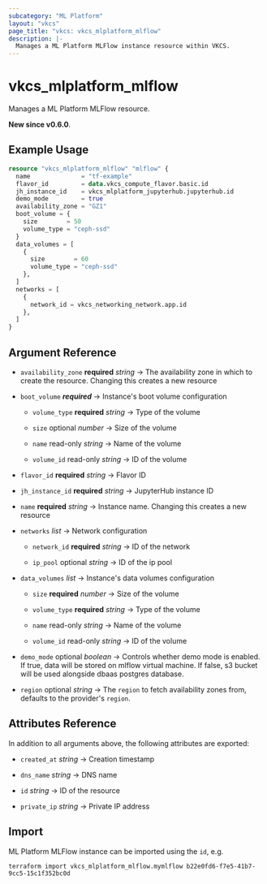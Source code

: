 ```yaml
---
subcategory: "ML Platform"
layout: "vkcs"
page_title: "vkcs: vkcs_mlplatform_mlflow"
description: |-
  Manages a ML Platform MLFlow instance resource within VKCS.
---
```


# vkcs_mlplatform_mlflow

Manages a ML Platform MLFlow resource.

**New since v0.6.0**.

## Example Usage
```terraform
resource "vkcs_mlplatform_mlflow" "mlflow" {
  name              = "tf-example"
  flavor_id         = data.vkcs_compute_flavor.basic.id
  jh_instance_id    = vkcs_mlplatform_jupyterhub.jupyterhub.id
  demo_mode         = true
  availability_zone = "GZ1"
  boot_volume = {
    size        = 50
    volume_type = "ceph-ssd"
  }
  data_volumes = [
    {
      size        = 60
      volume_type = "ceph-ssd"
    },
  ]
  networks = [
    {
      network_id = vkcs_networking_network.app.id
    },
  ]
}
```

## Argument Reference
- `availability_zone` **required** *string* &rarr;  The availability zone in which to create the resource. Changing this creates a new resource

- `boot_volume` ***required*** &rarr;  Instance's boot volume configuration
  - `volume_type` **required** *string* &rarr;  Type of the volume

  - `size` optional *number* &rarr;  Size of the volume

  - `name` read-only *string* &rarr;  Name of the volume

  - `volume_id` read-only *string* &rarr;  ID of the volume


- `flavor_id` **required** *string* &rarr;  Flavor ID

- `jh_instance_id` **required** *string* &rarr;  JupyterHub instance ID

- `name` **required** *string* &rarr;  Instance name. Changing this creates a new resource

- `networks`  *list* &rarr;  Network configuration
  - `network_id` **required** *string* &rarr;  ID of the network

  - `ip_pool` optional *string* &rarr;  ID of the ip pool


- `data_volumes`  *list* &rarr;  Instance's data volumes configuration
  - `size` **required** *number* &rarr;  Size of the volume

  - `volume_type` **required** *string* &rarr;  Type of the volume

  - `name` read-only *string* &rarr;  Name of the volume

  - `volume_id` read-only *string* &rarr;  ID of the volume


- `demo_mode` optional *boolean* &rarr;  Controls whether demo mode is enabled. If true, data will be stored on mlflow virtual machine. If false, s3 bucket will be used alongside dbaas postgres database.

- `region` optional *string* &rarr;  The `region` to fetch availability zones from, defaults to the provider's `region`.


## Attributes Reference
In addition to all arguments above, the following attributes are exported:
- `created_at` *string* &rarr;  Creation timestamp

- `dns_name` *string* &rarr;  DNS name

- `id` *string* &rarr;  ID of the resource

- `private_ip` *string* &rarr;  Private IP address



## Import

ML Platform MLFlow instance can be imported using the `id`, e.g.
```shell
terraform import vkcs_mlplatform_mlflow.mymlflow b22e0fd6-f7e5-41b7-9cc5-15c1f352bc0d
```
